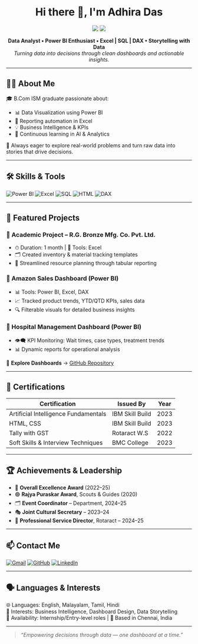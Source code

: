 <h1 align="center">Hi there 👋, I'm Adhira Das</h1>

<p align="center">
  <img src="https://img.shields.io/badge/Junior Analyst-Data–Driven-blueviolet?style=flat-square&logo=powerbi" />
  <img src="https://img.shields.io/badge/B.Com ISM-2022–25-blue?style=flat-square" />
</p>

<p align="center">
  <strong>Data Analyst • Power BI Enthusiast • Excel | SQL | DAX • Storytelling with Data</strong><br/>
  <em>Turning data into decisions through clean dashboards and actionable insights.</em>
</p>

---

## 👩‍💻 About Me

🎓 B.Com ISM graduate passionate about:
- 📊 Data Visualization using Power BI  
- 📑 Reporting automation in Excel  
- 💡 Business Intelligence & KPIs  
- 🧠 Continuous learning in AI & Analytics  

🧭 Always eager to explore real-world problems and turn raw data into stories that drive decisions.

---

## 🛠️ Skills & Tools

![Power BI](https://img.shields.io/badge/Power%20BI-333333?style=flat&logo=powerbi)
![Excel](https://img.shields.io/badge/Microsoft%20Excel-217346?style=flat&logo=microsoftexcel)
![SQL](https://img.shields.io/badge/SQL-4479A1?style=flat&logo=postgresql)
![HTML](https://img.shields.io/badge/HTML-E34F26?style=flat&logo=html5)
![DAX](https://img.shields.io/badge/DAX-DATA-blueviolet)

---

## 📁 Featured Projects

### 🏢 Academic Project – **R.G. Bronze Mfg. Co. Pvt. Ltd.**
- ⏱ Duration: 1 month | 🧰 Tools: Excel  
- 🗂️ Created inventory & material tracking templates  
- 📌 Streamlined resource planning through tabular reporting

### 🛒 Amazon Sales Dashboard (Power BI)
- 📊 Tools: Power BI, Excel, DAX  
- 📈 Tracked product trends, YTD/QTD KPIs, sales data  
- 🔍 Filterable visuals for detailed business insights

### 🏥 Hospital Management Dashboard (Power BI)
- 👁️‍🗨️ KPI Monitoring: Wait times, case types, treatment trends  
- 📊 Dynamic reports for operational analysis

📂 **Explore Dashboards** → [GitHub Repository](https://github.com/adhiradas2004/PowerBI-Dashboards)

---

## 📜 Certifications

| Certification                             | Issued By      | Year     |
|------------------------------------------|----------------|----------|
| Artificial Intelligence Fundamentals     | IBM Skill Build| 2023     |
| HTML, CSS                                | IBM Skill Build| 2023     |
| Tally with GST                           | Rotaract W.S   | 2022     |
| Soft Skills & Interview Techniques       | BMC College    | 2023     |

---

## 🏆 Achievements & Leadership

- 🥇 **Overall Excellence Award** (2022–25)  
- 🟢 **Rajya Puraskar Award**, Scouts & Guides (2020)  
- 🗂 **Event Coordinator** – Department, 2024–25  
- 🎭 **Joint Cultural Secretary** – 2023–24  
- 🤝 **Professional Service Director**, Rotaract – 2024–25  

---

## 📫 Contact Me

[![Gmail](https://img.shields.io/badge/Gmail-adhiradas973@gmail.com-D14836?style=flat&logo=gmail)](mailto:adhiradas973@gmail.com)
[![GitHub](https://img.shields.io/badge/GitHub-adhiradas2004-181717?style=flat&logo=github)](https://github.com/adhiradas2004)
[![LinkedIn](https://img.shields.io/badge/LinkedIn-Adhira%20Das-blue?style=flat&logo=linkedin)](https://linkedin.com/in/adhira-das-21a20836b)



---

## 🗣 Languages & Interests

🌐 Languages: English, Malayalam, Tamil, Hindi  
💼 Interests: Business Intelligence, Dashboard Design, Data Storytelling  
📅 Availability: Internship/Entry-level roles | 📍 Based in Chennai, India  

---

> _“Empowering decisions through data — one dashboard at a time.”_

